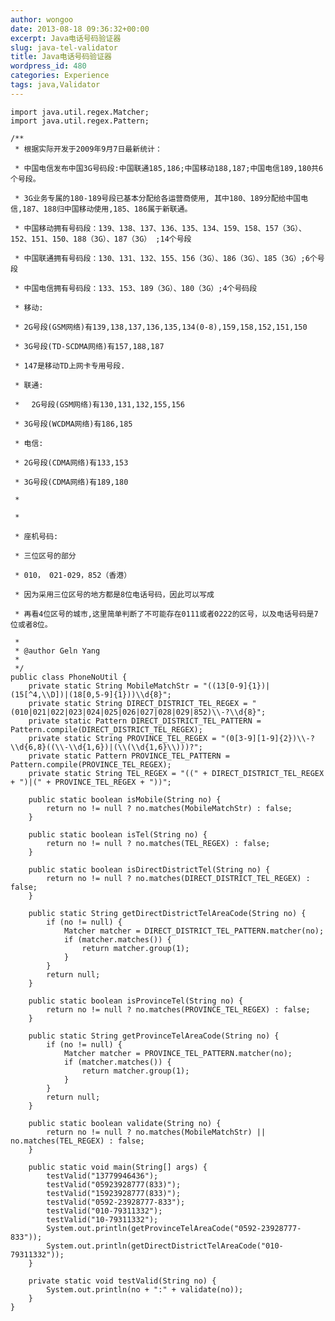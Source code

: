 ```yaml
---
author: wongoo
date: 2013-08-18 09:36:32+00:00
excerpt: Java电话号码验证器
slug: java-tel-validator
title: Java电话号码验证器
wordpress_id: 480
categories: Experience
tags: java,Validator
---
```




    
    import java.util.regex.Matcher;
    import java.util.regex.Pattern;
    
    /**
     * 根据实际开发于2009年9月7日最新统计：  

     * 中国电信发布中国3G号码段:中国联通185,186;中国移动188,187;中国电信189,180共6个号段。  

     * 3G业务专属的180-189号段已基本分配给各运营商使用, 其中180、189分配给中国电信,187、188归中国移动使用,185、186属于新联通。  

     * 中国移动拥有号码段：139、138、137、136、135、134、159、158、157（3G）、152、151、150、188（3G）、187（3G） ;14个号段  

     * 中国联通拥有号码段：130、131、132、155、156（3G）、186（3G）、185（3G）;6个号段  

     * 中国电信拥有号码段：133、153、189（3G）、180（3G）;4个号码段  

     * 移动:  

     * 2G号段(GSM网络)有139,138,137,136,135,134(0-8),159,158,152,151,150  

     * 3G号段(TD-SCDMA网络)有157,188,187  

     * 147是移动TD上网卡专用号段.  

     * 联通:  

     * 　2G号段(GSM网络)有130,131,132,155,156  

     * 3G号段(WCDMA网络)有186,185  

     * 电信:  

     * 2G号段(CDMA网络)有133,153  

     * 3G号段(CDMA网络)有189,180  

     *   

     *   

     * 座机号码:  

     * 三位区号的部分  

     * 010， 021-029，852（香港）  

     * 因为采用三位区号的地方都是8位电话号码，因此可以写成  

     * 再看4位区号的城市,这里简单判断了不可能存在0111或者0222的区号，以及电话号码是7位或者8位。   

     * 
     * @author Geln Yang
     * 
     */
    public class PhoneNoUtil {
    	private static String MobileMatchStr = "((13[0-9]{1})|(15[^4,\\D])|(18[0,5-9]{1}))\\d{8}";
    	private static String DIRECT_DISTRICT_TEL_REGEX = "(010|021|022|023|024|025|026|027|028|029|852)\\-?\\d{8}";
    	private static Pattern DIRECT_DISTRICT_TEL_PATTERN = Pattern.compile(DIRECT_DISTRICT_TEL_REGEX);
    	private static String PROVINCE_TEL_REGEX = "(0[3-9][1-9]{2})\\-?\\d{6,8}((\\-\\d{1,6})|(\\(\\d{1,6}\\)))?";
    	private static Pattern PROVINCE_TEL_PATTERN = Pattern.compile(PROVINCE_TEL_REGEX);
    	private static String TEL_REGEX = "((" + DIRECT_DISTRICT_TEL_REGEX + ")|(" + PROVINCE_TEL_REGEX + "))";
    
    	public static boolean isMobile(String no) {
    		return no != null ? no.matches(MobileMatchStr) : false;
    	}
    
    	public static boolean isTel(String no) {
    		return no != null ? no.matches(TEL_REGEX) : false;
    	}
    
    	public static boolean isDirectDistrictTel(String no) {
    		return no != null ? no.matches(DIRECT_DISTRICT_TEL_REGEX) : false;
    	}
    
    	public static String getDirectDistrictTelAreaCode(String no) {
    		if (no != null) {
    			Matcher matcher = DIRECT_DISTRICT_TEL_PATTERN.matcher(no);
    			if (matcher.matches()) {
    				return matcher.group(1);
    			}
    		}
    		return null;
    	}
    
    	public static boolean isProvinceTel(String no) {
    		return no != null ? no.matches(PROVINCE_TEL_REGEX) : false;
    	}
    
    	public static String getProvinceTelAreaCode(String no) {
    		if (no != null) {
    			Matcher matcher = PROVINCE_TEL_PATTERN.matcher(no);
    			if (matcher.matches()) {
    				return matcher.group(1);
    			}
    		}
    		return null;
    	}
    
    	public static boolean validate(String no) {
    		return no != null ? no.matches(MobileMatchStr) || no.matches(TEL_REGEX) : false;
    	}
    
    	public static void main(String[] args) {
    		testValid("13779946436");
    		testValid("05923928777(833)");
    		testValid("15923928777(833)");
    		testValid("0592-23928777-833");
    		testValid("010-79311332");
    		testValid("10-79311332");
    		System.out.println(getProvinceTelAreaCode("0592-23928777-833"));
    		System.out.println(getDirectDistrictTelAreaCode("010-79311332"));
    	}
    
    	private static void testValid(String no) {
    		System.out.println(no + ":" + validate(no));
    	}
    }
    


